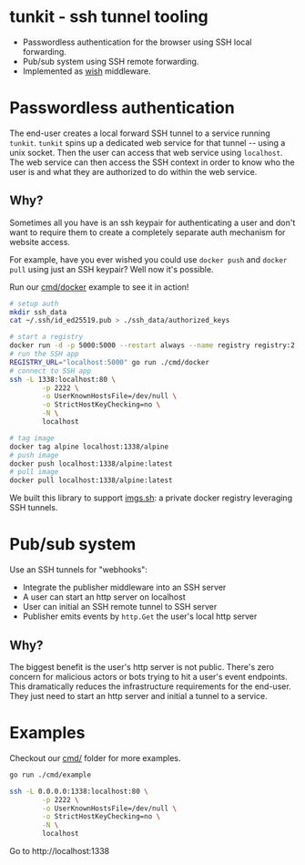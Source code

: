 # tunkit - ssh tunnel tooling

- Passwordless authentication for the browser using SSH local forwarding.
- Pub/sub system using SSH remote forwarding.
- Implemented as [wish](https://github.com/charmbracelet/wish) middleware.

# Passwordless authentication

The end-user creates a local forward SSH tunnel to a service running `tunkit`.
`tunkit` spins up a dedicated web service for that tunnel -- using a unix
socket. Then the user can access that web service using `localhost`. The web
service can then access the SSH context in order to know who the user is and
what they are authorized to do within the web service.

## Why?

Sometimes all you have is an ssh keypair for authenticating a user and don't
want to require them to create a completely separate auth mechanism for website
access.

For example, have you ever wished you could use `docker push` and `docker pull`
using just an SSH keypair? Well now it's possible.

Run our [cmd/docker](./cmd/docker/) example to see it in action!

```bash
# setup auth
mkdir ssh_data
cat ~/.ssh/id_ed25519.pub > ./ssh_data/authorized_keys

# start a registry
docker run -d -p 5000:5000 --restart always --name registry registry:2
# run the SSH app
REGISTRY_URL="localhost:5000" go run ./cmd/docker
# connect to SSH app
ssh -L 1338:localhost:80 \
		-p 2222 \
		-o UserKnownHostsFile=/dev/null \
		-o StrictHostKeyChecking=no \
		-N \
		localhost

# tag image
docker tag alpine localhost:1338/alpine
# push image
docker push localhost:1338/alpine:latest
# pull image
docker pull localhost:1338/alpine:latest
```

We built this library to support [imgs.sh](https://pico.sh/imgs): a private
docker registry leveraging SSH tunnels.

# Pub/sub system

Use an SSH tunnels for "webhooks":

- Integrate the publisher middleware into an SSH server
- A user can start an http server on localhost
- User can initial an SSH remote tunnel to SSH server
- Publisher emits events by `http.Get` the user's local http server

## Why?

The biggest benefit is the user's http server is not public. There's zero
concern for malicious actors or bots trying to hit a user's event endpoints.
This dramatically reduces the infrastructure requirements for the end-user. They
just need to start an http server and initial a tunnel to a service.

# Examples

Checkout our [cmd/](./cmd/) folder for more examples.

```bash
go run ./cmd/example
```

```bash
ssh -L 0.0.0.0:1338:localhost:80 \
		-p 2222 \
		-o UserKnownHostsFile=/dev/null \
		-o StrictHostKeyChecking=no \
		-N \
		localhost
```

Go to http://localhost:1338

